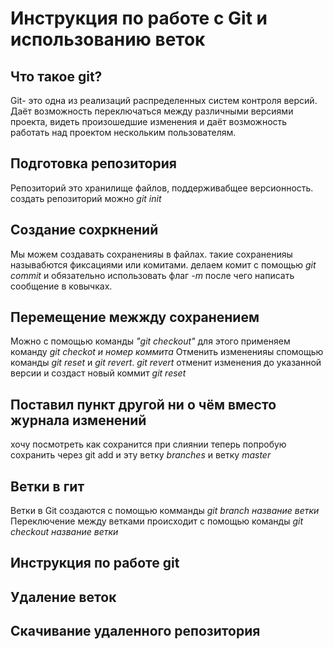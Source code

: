 # Инструкция по работе с Git и использованию веток

## Что такое git?

Git- это одна из реализаций распределенных систем контроля версий. Даёт возможность переключаться между различными версиями проекта, видеть произошедшие изменения и даёт возможность работать над проектом нескольким пользователям.

## Подготовка репозитория
Репозиторий это хранилище файлов, поддерживабщее версионность. создать репозиторий можно *git init*

## Создание сохркнений
Мы можем создавать сохраненияы в файлах. такие сохраненияы называбются фиксациями или комитами. делаем комит с помощью *git commit* и обязательно использовать флаг *-m* после чего написать сообщение в ковычках.

## Перемещение межжду сохранением
Можно с помощью команды *"git checkout"* для этого применяем команду *git checkot и номер коммита*
Отменить измененияы спомощью команды *git reset* и *git revert*. *git revert* отменит изменения до указанной версии и создаст новый коммит
*git reset* 

## Поставил пункт другой ни о чём вместо журнала изменений
хочу посмотреть как сохранится при слиянии
теперь попробую сохранить через git add  и эту ветку *branches* и ветку _master_


## Ветки в гит
Ветки в Git создаются с помощью комманды *git branch  название ветки* 
Переключение между ветками происходит с помощью команды *git checkout название ветки*

## Инструкция по работе git

## Удаление веток

## Скачивание удаленного репозитория
